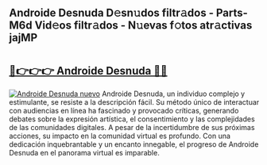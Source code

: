 ## Androide Desnuda D𝚎sn𝚞dos filtr𝚊dos - Parts-M6d Vid𝚎os filtr𝚊dos - N𝚞evas f𝚘tos atr𝚊ctivas jajMP

# <h2><a href="http://mb3mxe.tromn.icu/?c=Androide+Desnuda">🔗👉👉👉 Androide Desnuda 🔗🔗</a></h2>

[![Androide Desnuda nuevo](https://i.imgur.com/pEAQMta.gif)](http://mb3mxe.tromn.icu/?c=Androide+Desnuda)
Androide Desnuda, un individuo complejo y estimulante, se resiste a la descripción fácil. Su método único de interactuar con audiencias en línea ha fascinado y provocado críticas, generando debates sobre la expresión artística, el consentimiento y las complejidades de las comunidades digitales. A pesar de la incertidumbre de sus próximas acciones, su impacto en la comunidad virtual es profundo. Con una dedicación inquebrantable y un encanto innegable, el progreso de Androide Desnuda en el panorama virtual es imparable.
